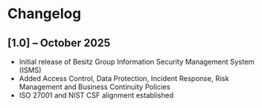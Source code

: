 # Changelog

## [1.0] – October 2025
- Initial release of Besitz Group Information Security Management System (ISMS)
- Added Access Control, Data Protection, Incident Response, Risk Management and Business Continuity Policies
- ISO 27001 and NIST CSF alignment established
